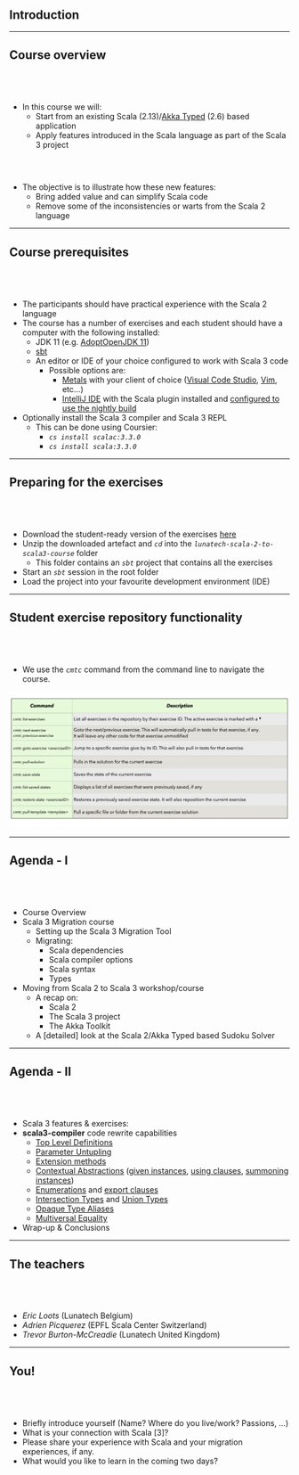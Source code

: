 <!-- .slide: data-background-color="#781010" data-background-image="images/bg-reveal.ps.png" -->

[//]: # (The following is a hack to move the slide H2 section down)
## &#173;
## &#173;
## &#173;
## Introduction

---

## Course overview
## &#173;

* In this course we will:
    * Start from an existing Scala (2.13)/[Akka Typed](https://doc.akka.io/docs/akka/current/typed/actors.html#module-info) (2.6) based application
    * Apply features introduced in the Scala language as part of the Scala 3 project
### &#173;
* The objective is to illustrate how these new features:
    * Bring added value and can simplify Scala code
    * Remove some of the inconsistencies or warts from the Scala 2 language

---

## Course prerequisites
## &#173;

* The participants should have practical experience with the Scala 2 language
* The course has a number of exercises and each student should have a computer with the following installed:
    * JDK 11 (e.g. [AdoptOpenJDK 11](adoptopenjdk.net))
    * [sbt](https://www.scala-sbt.org/1.x/docs/Setup.html)
    * An editor or IDE of your choice configured to work with Scala 3 code
        * Possible options are:
            * [Metals](scalameta.org) with your client of choice ([Visual Code Studio](https://scalameta.org/metals/docs/editors/vscode.html), [Vim](https://scalameta.org/metals/docs/editors/vim.html), etc…)
            * [IntelliJ IDE](https://www.jetbrains.com/idea/) with the Scala plugin installed and [configured to use the nightly build](https://blog.jetbrains.com/scala/2020/03/17/scala-3-support-in-intellij-scala-plugin/)
* Optionally install the Scala 3 compiler and Scala 3 REPL
    * This can be done using Coursier:
        * *`cs install scalac:3.3.0`*
        * *`cs install scala:3.3.0`*

---

## Preparing for the exercises
## &#173;

* Download the student-ready version of the exercises [here](https://github.com/lunatech-labs/lunatech-scala-2-to-scala3-course/releases)
* Unzip the downloaded artefact and *`cd`* into the *`lunatech-scala-2-to-scala3-course`* folder
    * This folder contains an *`sbt`* project that contains all the exercises
* Start an *`sbt`* session in the root folder
* Load the project into your favourite development environment (IDE)

---

## Student exercise repository functionality
## &#173;

- We use the *`cmtc`* command from the command line to navigate the course.

![CMT commands](images/cmtc-commands.png "CMT-commands")

---

## Agenda - I
## &#173;

* Course Overview
* Scala 3 Migration course
  * Setting up the Scala 3 Migration Tool
  * Migrating:
    * Scala dependencies
    * Scala compiler options
    * Scala syntax
    * Types
* Moving from Scala 2 to Scala 3 workshop/course
  * A recap on:
      * Scala 2
      * The Scala 3 project
      * The Akka Toolkit
  * A [detailed] look at the Scala 2/Akka Typed based Sudoku Solver

---

## Agenda - II
## &#173;

* Scala 3 features & exercises:
* **scala3-compiler** code rewrite capabilities
    * [Top Level Definitions](https://dotty.epfl.ch/docs/reference/dropped-features/package-objects.html)
    * [Parameter Untupling](https://dotty.epfl.ch/docs/reference/other-new-features/parameter-untupling.html)
    * [Extension methods](https://dotty.epfl.ch/docs/reference/contextual/extension-methods.html)
    * [Contextual Abstractions](https://dotty.epfl.ch/docs/reference/contextual/index.html) ([given instances](https://dotty.epfl.ch/docs/reference/contextual/givens.html), [using clauses](https://dotty.epfl.ch/docs/reference/contextual/using-clauses.html), [summoning instances](https://dotty.epfl.ch/docs/reference/contextual/using-clauses.html))
    * [Enumerations](https://dotty.epfl.ch/docs/reference/enums/enums.html) and [export clauses](https://dotty.epfl.ch/docs/reference/other-new-features/export.html)
    * [Intersection Types](https://dotty.epfl.ch/docs/reference/new-types/intersection-types.html) and [Union Types](https://dotty.epfl.ch/docs/reference/new-types/union-types.html)
    * [Opaque Type Aliases](https://dotty.epfl.ch/docs/reference/other-new-features/opaques.html)
    * [Multiversal Equality](https://dotty.epfl.ch/docs/reference/contextual/multiversal-equality.html)
* Wrap-up & Conclusions

---

## The teachers
## &#173;

* _Eric Loots_ (Lunatech Belgium)
* _Adrien Picquerez_ (EPFL Scala Center Switzerland)
* _Trevor Burton-McCreadie_ (Lunatech United Kingdom)

---

## You!
## &#173;

* Briefly introduce yourself (Name? Where do you live/work? Passions, ...)
* What is your connection with Scala [3]?
* Please share your experience with Scala and your migration experiences, if any.
* What would you like to learn in the coming two days?
